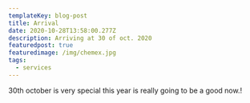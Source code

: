 ```yaml
---
templateKey: blog-post
title: Arrival
date: 2020-10-28T13:58:00.277Z
description: Arriving at 30 of oct. 2020
featuredpost: true
featuredimage: /img/chemex.jpg
tags:
  - services
---
```

30th   october is very special this year is really going to be a good now.!
